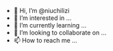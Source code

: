 - 👋 Hi, I’m @niuchilizi
- 👀 I’m interested in ...
- 🌱 I’m currently learning ...
- 💞️ I’m looking to collaborate on ...
- 📫 How to reach me ...

<!---
niuchilizi/niuchilizi is a ✨ special ✨ repository because its `README.md` (this file) appears on your GitHub profile.
You can click the Preview link to take a look at your changes.
--->
